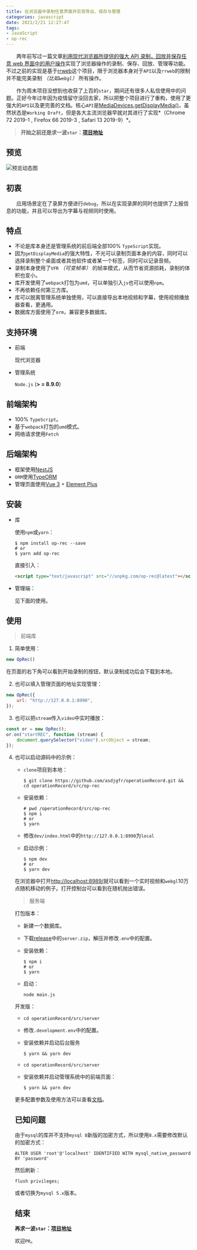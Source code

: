 ```yaml
---
title: 在浏览器中录制任意界面并实现导出、保存与管理
categories: javascript
date: 2021/2/21 12:27:47
tags:
- JavaScript
- op-rec
---
```


&emsp;&emsp;两年前写过一篇文章[利用现代浏览器所提供的强大 API 录制，回放并保存任意 web 界面中的用户操作](https://juejin.cn/post/6844903769226870798)实现了浏览器操作的录制、保存、回放、管理等功能。不过之前的实现是基于[rrweb](https://www.rrweb.io/)这个项目，限于浏览器本身对于`API`以及`rrweb`的限制并不能完美录制 *（比如`webgl`）* 所有操作。

&emsp;&emsp;作为周末项目没想到也收获了上百的`star`，期间还有很多人私信使用中的问题。正好今年过年因为疫情留守没回去家，所以把整个项目进行了重构，使用了更强大的`API`以及更完善的文档。核心`API`是[MediaDevices.getDisplayMedia()](https://developer.mozilla.org/zh-CN/docs/Web/API/MediaDevices/getDisplayMedia)，虽然状态是`Working Draft`，但是各大主流浏览器早就对其进行了实现*（Chrome 72 2019-1 , Firefox 66 2019-3 , Safari 13 2019-9）*。



>  **开始之前还是求一波`star`：[项目地址](https://github.com/asdjgfr/operationRecord)**



## 预览

![预览动态图](https://image.2077tech.com/uploads/big/b4c16855a157b8afd9a12634f32a3496.gif)

## 初衷

&emsp;&emsp;应用场景定在了录屏方便进行`debug`，所以在实现录屏的同时也提供了上报信息的功能，并且可以导出为字幕与视频同时使用。

## 特点

- 不论是库本身还是管理系统的前后端全部100% `TypeScript`实现。
- 因为`getDisplayMedia`的强大特性，不光可以录制页面本身的内容，同时可以选择录制整个桌面或者其他软件或者某一个标签，同时可以记录音频。
- 录制本身使用了`VFR` *（可变帧率）* 的帧率模式，从而节省资源损耗，录制的体积也变小。
- 库开发使用了`webpack`打包为`umd`，可以单独引入`js`也可以使用`npm`。
- 不再依赖任何第三方库。
- 库可以脱离管理系统单独使用，可以直接导出本地视频和字幕，使用视频播放器查看，更通用。
- 数据库方面使用了`orm`，兼容更多数据库。

## 支持环境

- 前端

  现代浏览器

- 管理系统

  `Node.js` (**> = 8.9.0**)

## 前端架构

- 100% `TypeScript`。
- 基于`webpack`打包的`umd`模式。
- 网络请求使用`Fetch`

## 后端架构

- 框架使用[NestJS](https://nestjs.com/)
- `ORM`使用[TypeORM](https://typeorm.io/)
- 管理页面使用[Vue 3](https://v3.vuejs.org/) + [Element Plus](https://element-plus.org/)

## 安装

- 库

  使用`npm`或`yarn`：

  ```shell
  $ npm install op-rec --save
  # or
  $ yarn add op-rec
  ```

  直接引入：

  ```html
  <script type="text/javascript" src="//unpkg.com/op-rec@latest"></script>
  ```

- 管理端：

  见下面的使用。

## 使用

> 前端库

1. 简单使用：

```javascript
new OpRec()
```

在页面的右下角可以看到开始录制的按钮，默认录制成功后会下载到本地。

2. 也可以填入管理页面的地址实现管理：

```javascript
new OpRec({
    url: "http://127.0.0.1:8990",
});
```

3. 也可以把`stream`传入`video`中实时播放：

```javascript
const or = new OpRec();
or.on("startREC", function (stream) {
    document.querySelector("video").srcObject = stream;
});
```

4. 也可以启动源码中的示例：

   - `clone`项目到本地：

     ```shell
     $ git clone https://github.com/asdjgfr/operationRecord.git && cd operationRecord/src/op-rec
     ```

   - 安装依赖：

     ```shell
     # pwd /operationRecord/src/op-rec
     $ npm i
     # or
     $ yarn
     ```

   - 修改`dev/index.html`中的`http://127.0.0.1:8990`为`local`

   - 启动示例：

     ```shell
     $ npm dev
     # or
     $ yarn dev
     ```

   在浏览器中打开[http://localhost:8989/](http://localhost:8989/)就可以看到一个实时视频和`webgl`10万点随机移动的例子。打开控制台可以看到在随机抛出错误。

   > 服务端

   打包版本：

   - 新建一个数据库。

   - 下载[release](https://github.com/asdjgfr/operationRecord/releases)中的`server.zip`，解压并修改`.env`中的配置。

   - 安装依赖：

     ```shell
     $ npm i
     # or
     $ yarn
     ```

   - 启动：

     ```shell
     node main.js
     ```

   开发版：

   - `cd operationRecord/src/server`

   - 修改`.development.env`中的配置。

   - 安装依赖并启动后台服务

     ```shell
     $ yarn && yarn dev
     ```

   - `cd operationRecord/src/server`

   - 安装依赖并启动管理系统中的前端页面：

     ```shell
     $ yarn && yarn dev
     ```

   更多配置参数及使用方法可以查看[文档](https://github.com/asdjgfr/operationRecord#oprec)。

   ## 已知问题

   ​        由于`mysql`的库并不支持`mysql 8`新版的加密方式，所以使用`8.x`需要修改默认的加密方式：

   ```mysql
   ALTER USER 'root'@'localhost' IDENTIFIED WITH mysql_native_password BY 'password'
   ```

   然后刷新：

   ```mysql
   flush privileges;
   ```

   或者切换为`mysql 5.x`版本。

   ## 结束

   **再求一波`star`：[项目地址](https://github.com/asdjgfr/operationRecord)**

   欢迎`PR`。
